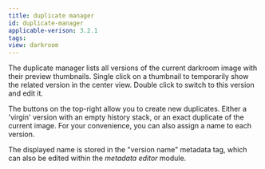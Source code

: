 ```yaml
---
title: duplicate manager
id: duplicate-manager
applicable-verison: 3.2.1
tags: 
view: darkroom
---
```


The duplicate manager lists all versions of the current darkroom image with their preview thumbnails. Single click on a thumbnail to temporarily show the related version in the center view. Double click to switch to this version and edit it. 

The buttons on the top-right allow you to create new duplicates. Either a 'virgin' version with an empty history stack, or an exact duplicate of the current image. For your convenience, you can also assign a name to each version.

The displayed name is stored in the "version name" metadata tag, which can also be edited within the _metadata editor_ module.
